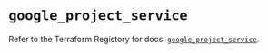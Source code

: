 # `google_project_service`

Refer to the Terraform Registory for docs: [`google_project_service`](https://registry.terraform.io/providers/hashicorp/google-beta/4.65.2/docs/resources/google_project_service).

